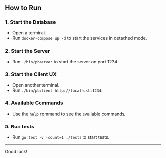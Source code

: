 ## How to Run

### 1. Start the Database

- Open a terminal.
- Run `docker-compose up -d` to start the services in detached mode.

### 2. Start the Server

- Run `./bin/pbserver` to start the server on port 1234.

### 3. Start the Client UX

- Open another terminal.
- Run `./bin/pbclient http://localhost:1234`.

### 4. Available Commands

- Use the `help` command to see the available commands.

### 5. Run tests

- Run `go test -v -count=1 ./tests` to start tests.

---

Good luck!
